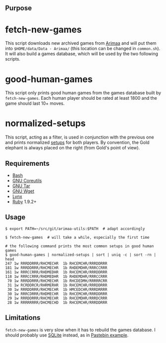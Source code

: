 ## Purpose

# fetch-new-games

This script downloads new archived games from
[Arimaa](http://arimaa.com/arimaa/) and will put them into
`$HOME/data/Data - Arimaa/` (this location can be changed in `common.sh`). It
will also build a games database, which will be used by the two following
scripts.

# good-human-games

This script only prints good human games from the games database built by
`fetch-new-games`. Each human player should be rated at least 1800 and the game
should last 10+ moves.

# normalized-setups

This script, acting as a filter, is used in conjunction with the previous one
and prints normalized
[setups](http://en.wikibooks.org/wiki/Arimaa/Initial_Piece_Placement) for both
players. By convention, the Gold elephant is always placed on the right (from
Gold's point of view).


## Requirements

* [Bash](http://www.gnu.org/software/bash/)
* [GNU Coreutils](http://www.gnu.org/software/coreutils/)
* [GNU Tar](http://www.gnu.org/software/tar/)
* [GNU Wget](http://www.gnu.org/software/wget/)
* [Lynx](http://lynx.isc.org/)
* [Ruby](http://www.ruby-lang.org/en/) 1.9.2+


## Usage

    $ export PATH=~/src/git/arimaa-utils:$PATH  # adapt accordingly

    $ fetch-new-games  # will take a while, especially the first time

    # the following command prints the most common setups in good human games
    $ good-human-games | normalized-setups | sort | uniq -c | sort -rn | head
    247 1w RRRDDRRR/RHCMECHR  1b RHCEMCHR/RRRDDRRR
    181 1w RRRDDRRR/RHCMECHR  1b RHDEMDHR/RRRCCRRR
    161 1w RRRCCRRR/RHDMEDHR  1b RHCEMCHR/RRRDDRRR
    118 1w RRRCCRRR/RHDMEDHR  1b RHDEMDHR/RRRCCRRR
     70 1w RRRDDRRR/RHCMECHR  1b RHCDEDMH/RRRRRCRR
     31 1w RCRDDRCR/RHRMERHR  1b RHCEMCHR/RRRDDRRR
     30 1w RRRDDRRR/RHCMECHR  1b HMCEDCHR/RRRDRRRR
     30 1w RRRCDRRR/RHDMECHR  1b RHCEMCHR/RRRDDRRR
     29 1w RRRDDRRR/RHCMECHR  1b RHCEMDHR/RRRDCRRR
     28 1w RRRRRRRR/DHCMECHD  1b RHCEMCHR/RRRDDRRR


## Limitations

`fetch-new-games` is very slow when it has to rebuild the games database. I
should probably use [SQLite](http://www.sqlite.org/) instead, as in
[Pastebin example](http://pastebin.com/BaXKz6m9).
